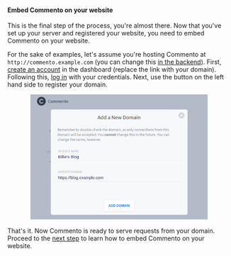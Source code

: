 #### Embed Commento on your website

This is the final step of the process, you're almost there. Now that you've set up your server and registered your website, you need to embed Commento on your website.

For the sake of examples, let's assume you're hosting Commento at `http://commento.example.com` (you can change this [in the backend](/configuration/backend/)). First, [create an account](http://commento.example.com/signup) in the dashboard (replace the link with your domain). Following this, [log in](http://commento.example.com/login) with your credentials. Next, use the button on the left hand side to register your domain.

<p style="text-align: center"><img src="register-your-domain.png" width=400></img></p>

That's it. Now Commento is ready to serve requests from your domain. Proceed to the [next step](/installation/self-hosting/embed-on-your-website/README.md) to learn how to embed Commento on your website.
